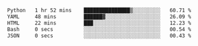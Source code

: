 <!--START_SECTION:waka-->

```txt
Python   1 hr 52 mins    ███████████████▒░░░░░░░░░   60.71 %
YAML     48 mins         ██████▓░░░░░░░░░░░░░░░░░░   26.09 %
HTML     22 mins         ███░░░░░░░░░░░░░░░░░░░░░░   12.23 %
Bash     0 secs          ░░░░░░░░░░░░░░░░░░░░░░░░░   00.54 %
JSON     0 secs          ░░░░░░░░░░░░░░░░░░░░░░░░░   00.43 %
```

<!--END_SECTION:waka-->
